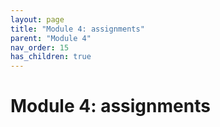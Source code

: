```yaml
---
layout: page
title: "Module 4: assignments"
parent: "Module 4"
nav_order: 15
has_children: true
---
```


# Module 4: assignments
